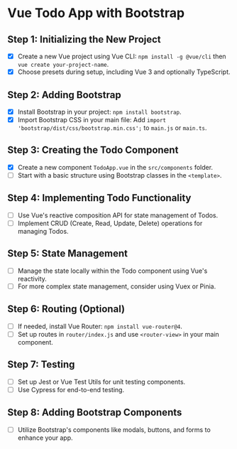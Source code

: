 
# Vue Todo App with Bootstrap

## Step 1: Initializing the New Project

- [X] Create a new Vue project using Vue CLI: `npm install -g @vue/cli` then `vue create your-project-name`.
- [X] Choose presets during setup, including Vue 3 and optionally TypeScript.

## Step 2: Adding Bootstrap

- [X] Install Bootstrap in your project: `npm install bootstrap`.
- [X] Import Bootstrap CSS in your main file: Add `import 'bootstrap/dist/css/bootstrap.min.css';` to `main.js` or `main.ts`.

## Step 3: Creating the Todo Component

- [X] Create a new component `TodoApp.vue` in the `src/components` folder.
- [ ] Start with a basic structure using Bootstrap classes in the `<template>`.

## Step 4: Implementing Todo Functionality

- [ ] Use Vue's reactive composition API for state management of Todos.
- [ ] Implement CRUD (Create, Read, Update, Delete) operations for managing Todos.

## Step 5: State Management

- [ ] Manage the state locally within the Todo component using Vue's reactivity.
- [ ] For more complex state management, consider using Vuex or Pinia.

## Step 6: Routing (Optional)

- [ ] If needed, install Vue Router: `npm install vue-router@4`.
- [ ] Set up routes in `router/index.js` and use `<router-view>` in your main component.

## Step 7: Testing

- [ ] Set up Jest or Vue Test Utils for unit testing components.
- [ ] Use Cypress for end-to-end testing.

## Step 8: Adding Bootstrap Components

- [ ] Utilize Bootstrap's components like modals, buttons, and forms to enhance your app.
